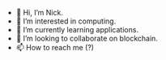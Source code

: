 - 👋 Hi, I’m Nick.
- 👀 I’m interested in computing.
- 🌱 I’m currently learning applications.
- 💞️ I’m looking to collaborate on blockchain.
- 📫 How to reach me (?)

<!---
Nickstrontium/Nickstrontium is a ✨ special ✨ repository because its `README.md` (this file) appears on your GitHub profile.
You can click the Preview link to take a look at your changes.
--->
